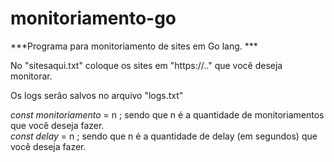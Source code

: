 # monitoriamento-go

***Programa para monitoriamento de sites em Go lang. ***

No "sitesaqui.txt" coloque os sites em "https://.." que você deseja monitorar.

Os logs serão salvos no arquivo "logs.txt"

*const monitoriamento* = n ; sendo que n é a quantidade de monitoriamentos que você deseja fazer. <br />
*const delay* = n ; sendo que n é a quantidade de delay (em segundos) que você deseja fazer.
